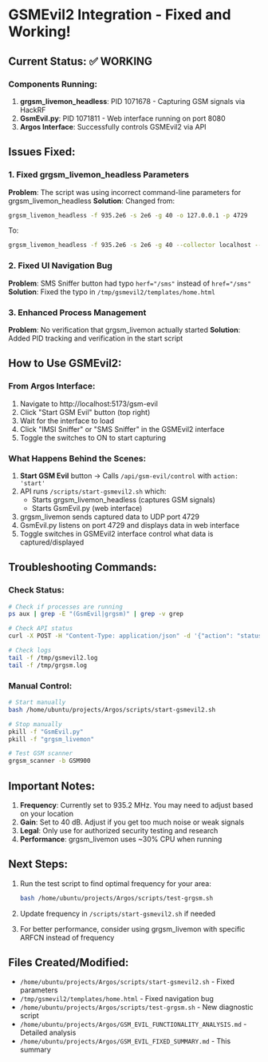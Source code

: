 # GSMEvil2 Integration - Fixed and Working!

## Current Status: ✅ WORKING

### Components Running:
1. **grgsm_livemon_headless**: PID 1071678 - Capturing GSM signals via HackRF
2. **GsmEvil.py**: PID 1071811 - Web interface running on port 8080
3. **Argos Interface**: Successfully controls GSMEvil2 via API

## Issues Fixed:

### 1. Fixed grgsm_livemon_headless Parameters
**Problem**: The script was using incorrect command-line parameters for grgsm_livemon_headless
**Solution**: Changed from:
```bash
grgsm_livemon_headless -f 935.2e6 -s 2e6 -g 40 -o 127.0.0.1 -p 4729
```
To:
```bash
grgsm_livemon_headless -f 935.2e6 -s 2e6 -g 40 --collector localhost --collectorport 4729
```

### 2. Fixed UI Navigation Bug
**Problem**: SMS Sniffer button had typo `herf="/sms"` instead of `href="/sms"`
**Solution**: Fixed the typo in `/tmp/gsmevil2/templates/home.html`

### 3. Enhanced Process Management
**Problem**: No verification that grgsm_livemon actually started
**Solution**: Added PID tracking and verification in the start script

## How to Use GSMEvil2:

### From Argos Interface:
1. Navigate to http://localhost:5173/gsm-evil
2. Click "Start GSM Evil" button (top right)
3. Wait for the interface to load
4. Click "IMSI Sniffer" or "SMS Sniffer" in the GSMEvil2 interface
5. Toggle the switches to ON to start capturing

### What Happens Behind the Scenes:
1. **Start GSM Evil** button → Calls `/api/gsm-evil/control` with `action: 'start'`
2. API runs `/scripts/start-gsmevil2.sh` which:
   - Starts grgsm_livemon_headless (captures GSM signals)
   - Starts GsmEvil.py (web interface)
3. grgsm_livemon sends captured data to UDP port 4729
4. GsmEvil.py listens on port 4729 and displays data in web interface
5. Toggle switches in GSMEvil2 interface control what data is captured/displayed

## Troubleshooting Commands:

### Check Status:
```bash
# Check if processes are running
ps aux | grep -E "(GsmEvil|grgsm)" | grep -v grep

# Check API status
curl -X POST -H "Content-Type: application/json" -d '{"action": "status"}' http://localhost:5173/api/gsm-evil/control

# Check logs
tail -f /tmp/gsmevil2.log
tail -f /tmp/grgsm.log
```

### Manual Control:
```bash
# Start manually
bash /home/ubuntu/projects/Argos/scripts/start-gsmevil2.sh

# Stop manually
pkill -f "GsmEvil.py"
pkill -f "grgsm_livemon"

# Test GSM scanner
grgsm_scanner -b GSM900
```

## Important Notes:

1. **Frequency**: Currently set to 935.2 MHz. You may need to adjust based on your location
2. **Gain**: Set to 40 dB. Adjust if you get too much noise or weak signals
3. **Legal**: Only use for authorized security testing and research
4. **Performance**: grgsm_livemon uses ~30% CPU when running

## Next Steps:

1. Run the test script to find optimal frequency for your area:
   ```bash
   bash /home/ubuntu/projects/Argos/scripts/test-grgsm.sh
   ```

2. Update frequency in `/scripts/start-gsmevil2.sh` if needed

3. For better performance, consider using grgsm_livemon with specific ARFCN instead of frequency

## Files Created/Modified:
- `/home/ubuntu/projects/Argos/scripts/start-gsmevil2.sh` - Fixed parameters
- `/tmp/gsmevil2/templates/home.html` - Fixed navigation bug
- `/home/ubuntu/projects/Argos/scripts/test-grgsm.sh` - New diagnostic script
- `/home/ubuntu/projects/Argos/GSM_EVIL_FUNCTIONALITY_ANALYSIS.md` - Detailed analysis
- `/home/ubuntu/projects/Argos/GSM_EVIL_FIXED_SUMMARY.md` - This summary